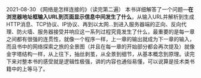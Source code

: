 2021-08-30 《网络是怎样连接的》（读完第二遍） 本书详细解答了一个问题—**在浏览器地址框输入URL到页面显示信息中间发生了什么**，从输入URL并解析到生成HTTP消息、TCP协议、IP协议、再到以太网…到进入服务器端的正向、反向代理、防火墙、服务器接受并响应这一系列过程究竟发生了什么，最重要的是每一章之间都有很强的连贯性，就像一个程序一样，上一章的输出就成为下一章的输入，而且书中的网络探索之旅的全景图（并且在每一章的开始部分都会再次提及）就像金字塔结构一样，从上往下，抽丝剥茧，从全景到细节，从基本概念到原理。读完下来对整本书的感受就是逻辑性极强，讲的内容也通俗易懂，可以说算是技术类书籍中的上等马了。

